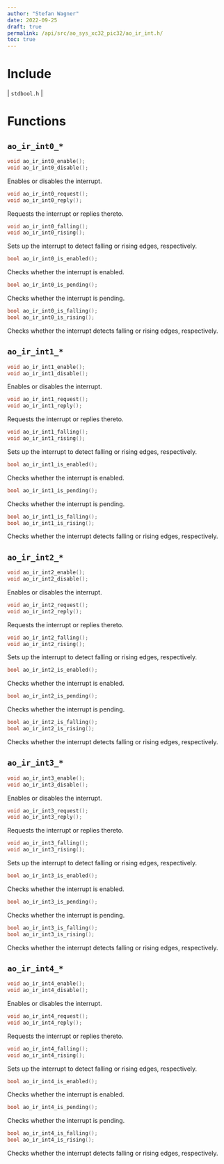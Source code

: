 ```yaml
---
author: "Stefan Wagner"
date: 2022-09-25
draft: true
permalink: /api/src/ao_sys_xc32_pic32/ao_ir_int.h/
toc: true
---
```


# Include

| `stdbool.h` |

# Functions

## `ao_ir_int0_*`

```c
void ao_ir_int0_enable();
void ao_ir_int0_disable();
```

Enables or disables the interrupt.

```c
void ao_ir_int0_request();
void ao_ir_int0_reply();
```

Requests the interrupt or replies thereto.

```c
void ao_ir_int0_falling();
void ao_ir_int0_rising();
```

Sets up the interrupt to detect falling or rising edges, respectively.

```c
bool ao_ir_int0_is_enabled();
```

Checks whether the interrupt is enabled.

```c
bool ao_ir_int0_is_pending();
```

Checks whether the interrupt is pending.

```c
bool ao_ir_int0_is_falling();
bool ao_ir_int0_is_rising();
```

Checks whether the interrupt detects falling or rising edges, respectively.

## `ao_ir_int1_*`

```c
void ao_ir_int1_enable();
void ao_ir_int1_disable();
```

Enables or disables the interrupt.

```c
void ao_ir_int1_request();
void ao_ir_int1_reply();
```

Requests the interrupt or replies thereto.

```c
void ao_ir_int1_falling();
void ao_ir_int1_rising();
```

Sets up the interrupt to detect falling or rising edges, respectively.

```c
bool ao_ir_int1_is_enabled();
```

Checks whether the interrupt is enabled.

```c
bool ao_ir_int1_is_pending();
```

Checks whether the interrupt is pending.

```c
bool ao_ir_int1_is_falling();
bool ao_ir_int1_is_rising();
```

Checks whether the interrupt detects falling or rising edges, respectively.

## `ao_ir_int2_*`

```c
void ao_ir_int2_enable();
void ao_ir_int2_disable();
```

Enables or disables the interrupt.

```c
void ao_ir_int2_request();
void ao_ir_int2_reply();
```

Requests the interrupt or replies thereto.

```c
void ao_ir_int2_falling();
void ao_ir_int2_rising();
```

Sets up the interrupt to detect falling or rising edges, respectively.

```c
bool ao_ir_int2_is_enabled();
```

Checks whether the interrupt is enabled.

```c
bool ao_ir_int2_is_pending();
```

Checks whether the interrupt is pending.

```c
bool ao_ir_int2_is_falling();
bool ao_ir_int2_is_rising();
```

Checks whether the interrupt detects falling or rising edges, respectively.

## `ao_ir_int3_*`

```c
void ao_ir_int3_enable();
void ao_ir_int3_disable();
```

Enables or disables the interrupt.

```c
void ao_ir_int3_request();
void ao_ir_int3_reply();
```

Requests the interrupt or replies thereto.

```c
void ao_ir_int3_falling();
void ao_ir_int3_rising();
```

Sets up the interrupt to detect falling or rising edges, respectively.

```c
bool ao_ir_int3_is_enabled();
```

Checks whether the interrupt is enabled.

```c
bool ao_ir_int3_is_pending();
```

Checks whether the interrupt is pending.

```c
bool ao_ir_int3_is_falling();
bool ao_ir_int3_is_rising();
```

Checks whether the interrupt detects falling or rising edges, respectively.

## `ao_ir_int4_*`

```c
void ao_ir_int4_enable();
void ao_ir_int4_disable();
```

Enables or disables the interrupt.

```c
void ao_ir_int4_request();
void ao_ir_int4_reply();
```

Requests the interrupt or replies thereto.

```c
void ao_ir_int4_falling();
void ao_ir_int4_rising();
```

Sets up the interrupt to detect falling or rising edges, respectively.

```c
bool ao_ir_int4_is_enabled();
```

Checks whether the interrupt is enabled.

```c
bool ao_ir_int4_is_pending();
```

Checks whether the interrupt is pending.

```c
bool ao_ir_int4_is_falling();
bool ao_ir_int4_is_rising();
```

Checks whether the interrupt detects falling or rising edges, respectively.
